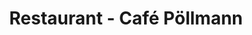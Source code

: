 ---
title: "Restaurant - Café Pöllmann"
url: /medebach/restaurant-cafe-poellmann/
shop: Konditorei
---